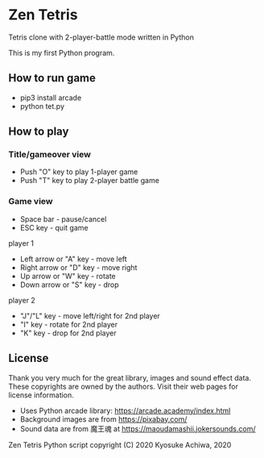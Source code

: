 # Zen Tetris
Tetris clone with 2-player-battle mode written in Python

This is my first Python program.

<h2>How to run game</h2>

* pip3 install arcade
* python tet.py

<h2>How to play</h2>

<h3>Title/gameover view</h3>

* Push "O" key to play 1-player game
* Push "T" key to play 2-player battle game

<h3>Game view</h3>

* Space bar - pause/cancel
* ESC key - quit game

player 1
* Left arrow or "A" key - move left
* Right arrow or "D" key - move right
* Up arrow or "W" key - rotate
* Down arrow or "S" key - drop

player 2
* "J"/"L" key - move left/right for 2nd player
* "I" key - rotate for 2nd player
* "K" key - drop for 2nd player

<h2>License</h2>

Thank you very much for the great library, images and sound effect data.
These copyrights are owned by the authors.
Visit their web pages for license information.

* Uses Python arcade library: https://arcade.academy/index.html                 
* Background images are from https://pixabay.com/                               
* Sound data are from 魔王魂 at https://maoudamashii.jokersounds.com/ 

Zen Tetris Python script copyright (C) 2020 Kyosuke Achiwa, 2020

